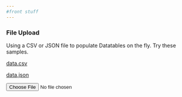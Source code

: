 ```yaml
---
#front stuff
---
```


<html lang="en">
<head>
	<meta charset="UTF-8">
	<title>File upload CSV or JSON into Datatables.net using Javascript</title>
    <!-- <link href='https://cdn.datatables.net/1.10.20/css/jquery.dataTables.min.css' rel='stylesheet'> -->
    <link href="https://cdn.datatables.net/v/bs4-4.1.1/dt-1.10.20/datatables.min.css" rel="stylesheet">
	<style>
        #fileSize {
            display: none;
        }
	</style>
</head>
<body translate="no">
	<h3>File Upload</h3>
	<p>Using a CSV or JSON file to populate Datatables on the fly. Try these samples.</p>
	<p><a href="https://raw.githubusercontent.com/peterbenoit/cdn/master/data/datatables/data.csv" download>data.csv</a></p>
	<p><a href="https://raw.githubusercontent.com/peterbenoit/cdn/master/data/datatables/data.json" download>data.json</a></p>
	<form>
		<input type="file"> <span id="fileSize">total size: 0</span>
	</form>
	<table id="results"></table>
	<script src="https://cdnjs.cloudflare.com/ajax/libs/jquery/3.4.1/jquery.min.js"></script>
    <script src="https://cdn.datatables.net/1.10.20/js/jquery.dataTables.min.js"></script>
    <!-- <script src="https://cdn.datatables.net/v/bs4-4.1.1/dt-1.10.20/datatables.min.js"></script> -->
	<script>
	     function CSVToJSON( csvData ) {
	     	var data = CSVToArray( csvData ),
	     		objData = [];
	     	for ( var i = 1; i < data.length; i++ ) {
	     		objData[ i - 1 ] = {};
	     		for ( var k = 0; k < data[ 0 ].length && k < data[ i ].length; k++ ) {
	     			var key = data[ 0 ][ k ];
	     			objData[ i - 1 ][ key ] = data[ i ][ k ]
	     		}
	     	}
	     	return JSON.stringify( objData ).replace( /},/g, "},\r\n" );;
	     }

	     function CSVToArray( csvData, delimiter ) {
	     	delimiter = ( delimiter || ',' );
	     	var pattern = new RegExp( ( '(\\' + delimiter + '|\\r?\\n|\\r|^)' + '(?:\'([^\']*(?:\'\'[^\']*)*)\'|' + '([^\'\\' + delimiter + '\\r\\n]*))' ), 'gi' ),
	     		data = [
	     			[]
	     		],
	     		matches = null,
	     		matchedDelimiter = '';
	     	while ( matches = pattern.exec( csvData ) ) {
	     		matchedDelimiter = matches[ 1 ];
	     		if ( matchedDelimiter.length && ( matchedDelimiter != delimiter ) ) {
	     			data.push( [] );
	     		}
	     		if ( matches[ 2 ] ) {
	     			matchedDelimiter = matches[ 2 ].replace( new RegExp( "\"\"", "g" ), "\"" );
	     		} else {
	     			matchedDelimiter = matches[ 3 ];
	     		}
	     		data[ data.length - 1 ].push( matchedDelimiter );
	     	}
	     	return ( data );
	     }
	     $( 'input[type="file"]' ).on( 'change', function( e ) {
	     	$( 'body' ).remove( 'pre' ).append( '<pre/>' );
	     	if ( $.fn.DataTable.isDataTable( '#results' ) ) {
	     		$( '#results' ).DataTable().clear().destroy();
	     	}
	     	var files = $( this )[ 0 ].files,
	     		file = files[ 0 ],
	     		bytes = file.size,
	     		output = bytes + ' bytes',
	     		extension = file.name.substr( file.name.lastIndexOf( '.' ) + 1, file.name.length ).toLowerCase(),
	     		reader = new FileReader(),
	     		result = null,
	     		arr = [];
	     	if ( -1 === [ 'csv', 'json' ].indexOf( extension ) ) {
	     		alert( 'CSV and JSON files are currently supported' );
	     		return false;
	     	}
	     	reader.onload = function( e ) {
	     		var result = e.target.result;
	     		$( 'pre' )[ 0 ].textContent = e.target.result;
	     		if ( 'csv' === extension ) {
	     			result = $.parseJSON( CSVToJSON( result ) );
	     		}
	     		if ( 'json' === extension ) {
	     			result = $.parseJSON( result );
	     		}
	     		$( '#results' ).DataTable( {
	     			data: result,
	     			columns: [ {
	     				data: 'name',
	     				defaultContent: 'missing'
	     			}, {
	     				data: 'title',
	     				defaultContent: 'missing'
	     			}, {
	     				data: 'location',
	     				defaultContent: 'missing'
	     			}, {
	     				data: 'score',
	     				defaultContent: 'missing'
	     			}, {
	     				data: 'date',
	     				defaultContent: 'missing'
	     			}, {
	     				data: 'salary',
	     				defaultContent: 'missing'
	     			} ],
	     		} );
	     	}
	     	reader.readAsText( file );
	     	for ( var aMultiples = [ 'KiB', 'MiB', 'GiB', 'TiB', 'PiB', 'EiB', 'ZiB', 'YiB' ],
	     			nMultiple = 0,
	     			nApprox = bytes / 1024; nApprox > 1; nApprox /= 1024, nMultiple++ ) {
	     		output = nApprox.toFixed( 3 ) + ' ' + aMultiples[ nMultiple ] + ' (' + bytes + ' bytes)';
	     	}
	     	$( '#fileSize' ).show().text( output );
	     } );
	</script>
</body>
</html>